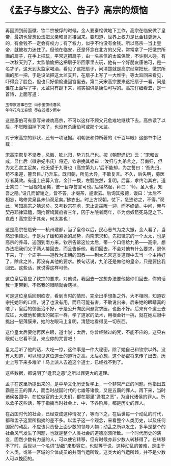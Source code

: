 # 《孟子与滕文公、告子》高宗的烦恼

------

再回溯到前面徽、钦二宗被俘的时候，金人要秦桧做地下工作，高宗在临安做了皇帝，最初也曾想设法把父亲和哥哥接回来。要知道，世界上权力是比金钱更迷人的，有金钱不一定会有权力；有了权力，似乎不怕没有金钱。所以高宗一当上皇帝，就被权力迷住了。但他在临安，还是怀念在北方的父兄，常常拿了一把徽宗所画的扇子，在手上把玩，平常这把扇子，由一名亲信的太监保管，不许别人碰。有一次秋天到了，太监偷偷把这把扇子带回家里去玩，他有一个好朋友康伯可，是一名才子，这天到太监家喝酒，看见了这把扇子，问清楚就是高宗经常把玩，徽宗所画的那一把，于是设法把这太监支开，在扇子上写了一大堆字。等太监回来看见，吓得变了脸色，但也只好偷偷送回宫里去。第二天宋高宗要来这把扇子一看，问是谁在上面写了字，太监只有跪下来，照实招供是康伯可写的。高宗仔细看去，是一首诗，上面写道：
```
玉辇宸游事已空 尚余奎藻绘春风
年年花鸟无穷恨 尽在苍梧夕照中
```
这是康伯可有意写来谏劝高宗，不可以这样不顾父兄危难地继续下去。高宗读了以后，不觉眼泪掉下来了，也没有杀康伯可或那个太监。

对于宋高宗的罪状，还有一项证据。明朝张和仲所著的《千百年眼》这部书中记载：

宋高宗恢复不坚者，忌徽、钦北归，势力轧己也。按《朝野遗记》云：“宋和议成，显仁后（徽宗妃韦氏）将还，钦宗挽其裾曰：‘汝归与九弟言之，吾南归，但为太乙宫主足矣，他无望于九哥也（高宗第九）。’后不能却，为之誓曰：‘吾先归，苟不来迎，瞽吾目。’乃升车。既归朝，所见大异，不敢复言。不久，后失明，募医疗者莫效。有道士应募入宫，金针一拨，左翳脱然，复明。后喜，求终治其右。道士笑曰：‘一目视物足矣，彼一目存誓言可也。’后惕然起，拜曰：‘师，圣人也，知吾之隐。’设几而留谢之，皆不答，才啜茶，遽索去。后询其报德，谩曰：‘太后不相忘，略修灵泉县朱仙观足矣。’拂衣出。时上方视朝，仗下，急迹访之，不得。”观此，可知高宗之猜忌矣。又考钦宗在虏，宋止遣巫阪一迎，而不终请。中间，帝与契丹耶律延禧，同拘管鸠翼府者三年，囚于左院者两年，卒为虏奴箭死马足之下。哀哉！高宗忍于其亲，何太甚也！

这是高宗在临安——杭州建都，当了皇帝以后，民心志气为之大振，金人看了，当然恐惧顾忌，于是为了缓和紧张的局势，向南宋求和，先把徽宗的一个太太，也是高宗的养母，送回到南方来。钦宗告诉这位太后，带一个口信给九弟——高宗，想办法把我们父子两人接回去，而且告诉他，我们回去，不会对他有什么要求，退休下来，守一个庙宇——道教为宋朝的国教——到太乙宫这类道观中去当一个主持好了，除此之外，再没有其他的要求。换句话说，九弟还是做他的皇帝，只是要接我回去。这些话，就说得这样可怜。

这位皇后答应了钦宗的要求，对他说，我回去一定想办法要他接你们回去，你的话我一定带到，不然我的眼睛就会瞎掉。

可是这位皇后回到临安，看到当时的情形，完全出乎想象之外，大不相同，知道钦宗托她带的口信，说了也没有用，而且可能有害，不敢说出来。后来她的眼睛真的瞎了，皇后的御医治不好，于是公开向民间悬赏求医，也医不好。后来有个道士去应征，大概他和佛法的密宗一样，学了道家的法术，用根金针一挑，就在她左眼中挑出一层薄膜来，她的左眼马上复明，清楚地看得见一切东西。

这位皇太后要他再医右眼，道士说：太后，你曾经赌过的咒，不能不应的，这只右眼就让它看不见，来应你的咒言吧！

皇太后听了他的话，大吃一惊，这件事是一件大秘密，除了她自己和钦宗以外，没有人知道，可以想见这位道士的道行之高。太后心想，这个秘密将来传了出去，历史上写下来多难听！马上派人去追这个道士，已经找不到了。

这些数据，都说明了“逢君之恶”之所以罪更大的道理。

孟子在这里所提出来的，是中华文化历史哲学上，一个非常严正的问题。他指出五霸是三王的罪人，而当时战国时代的七雄等诸侯，又是五霸的罪人。再下来，当时诸侯各国中，在位做官的士大夫们，都在那里“逢君之恶”，为当代诸侯的罪人。所以孟子这些话，等于指摘当时社会上、中、下各阶层，都是历史的罪人。

在战国时代的社会，已经变成这种情况了，等而下之，在后世每一个动乱的时代，都和孟子这里所指摘的差不多。以孟子这一个观念，来看整个人类历史，以及任何国家的动乱，不应该只责备上面少数的领导人物；动乱之所以发生，多半是整个的社会风气发生了问题，也就是整个人类社会的道德崩溃所致。一个时代历史的演变，固然少数有力量的人，可以使它转移，但有时候亦非少数人转移得了。在转移不了时，后世以一个名词“劫数”来形容它，也就等于说，这种动乱的苦难，是由于全人类，或某一区域的全体成员的共同气运所致。这类大的气运所趋，并不是少数人可以挽回的。
